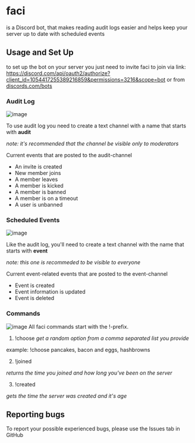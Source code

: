 # faci
is a Discord bot, that makes reading audit logs easier and helps keep your server up to date with scheduled events
## Usage and Set Up
to set up the bot on your server you just need to invite faci to join via link: https://discord.com/api/oauth2/authorize?client_id=1054417255389216859&permissions=3216&scope=bot
or from [discords.com/bots](https://discords.com/bots/bot/1054417255389216859)
### Audit Log
![image](https://user-images.githubusercontent.com/95315272/227977264-113e5aa0-9fc4-48a2-9b8f-449f7875ae65.png)

To use audit log you need to create a text channel with a name that starts with **audit**

*note: it's recommended that the channel be visible only to moderators*

Current events that are posted to the audit-channel
- An invite is created
- New member joins
- A member leaves
- A member is kicked
- A member is banned
- A member is on a timeout
- A user is unbanned
### Scheduled Events
![image](https://user-images.githubusercontent.com/95315272/227977482-0731f7a7-442c-4556-b025-2008c95eff44.png)

Like the audit log, you'll need to create a text channel with the name that starts with **event**

*note: this one is recommeded to be visible to everyone*

Current event-related events that are posted to the event-channel
- Event is created
- Event information is updated
- Event is deleted
### Commands
![image](https://user-images.githubusercontent.com/95315272/227976915-e7385c95-b1d3-40ed-963a-cf5e3841a935.png)
All faci commands start with the !-prefix.
1. !choose 
*get a random option from a comma separated list you provide*

example: !choose pancakes, bacon and eggs, hashbrowns

2. !joined 

*returns the time you joined and how long you've been on the server*

3. !created 

*gets the time the server was created and it's age*
## Reporting bugs
To report your possible experienced bugs, please use the Issues tab in GitHub
